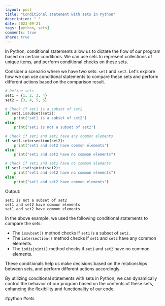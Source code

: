 ```yaml
---
layout: post
title: "Conditional statement with sets in Python"
description: " "
date: 2023-09-21
tags: [python, sets]
comments: true
share: true
---
```


In Python, conditional statements allow us to dictate the flow of our program based on certain conditions. We can use sets to represent collections of unique items, and perform conditional checks on these sets.

Consider a scenario where we have two sets: `set1` and `set2`. Let's explore how we can use conditional statements to compare these sets and perform different actions based on the comparison result.

```python
# Define sets
set1 = {1, 2, 3, 4}
set2 = {3, 4, 5, 6}

# Check if set1 is a subset of set2
if set1.issubset(set2):
    print("set1 is a subset of set2")
else:
    print("set1 is not a subset of set2")

# Check if set1 and set2 have any common elements
if set1.intersection(set2):
    print("set1 and set2 have common elements")
else:
    print("set1 and set2 have no common elements")

# Check if set1 and set2 have no common elements
if set1.isdisjoint(set2):
    print("set1 and set2 have no common elements")
else:
    print("set1 and set2 have common elements")
```

Output:
```
set1 is not a subset of set2
set1 and set2 have common elements
set1 and set2 have common elements
```

In the above example, we used the following conditional statements to compare the sets:

- The `issubset()` method checks if `set1` is a subset of `set2`.
- The `intersection()` method checks if `set1` and `set2` have any common elements.
- The `isdisjoint()` method checks if `set1` and `set2` have no common elements.

These conditionals help us make decisions based on the relationships between sets, and perform different actions accordingly.

By utilizing conditional statements with sets in Python, we can dynamically control the behavior of our program based on the contents of these sets, enhancing the flexibility and functionality of our code.

#python #sets